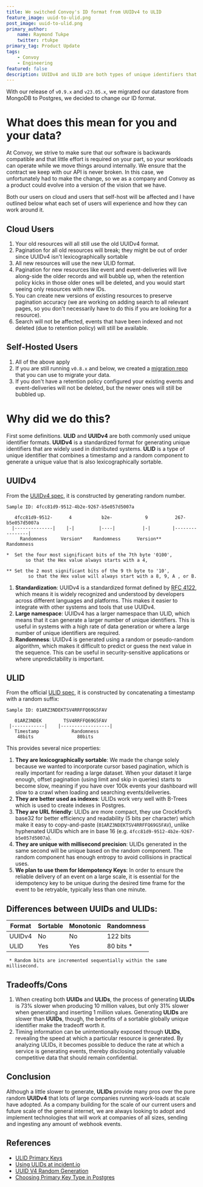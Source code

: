 ```yaml
---
title: We switched Convoy's ID format from UUIDv4 to ULID
feature_image: uuid-to-ulid.png
post_image: uuid-to-ulid.png
primary_author:
    name: Raymond Tukpe
    twitter: rtukpe
primary_tag: Product Update
tags:
    - Convoy
    - Engineering
featured: false
description: UUIDv4 and ULID are both types of unique identifiers that can be used in distributed systems. UUIDv4 stands for Universally Unique Identifier version 4, and ULID stands for Universally Unique Lexicographically Sortable Identifier.
---
```


With our release of `v0.9.x` and `v23.05.x`, we migrated our datastore from MongoDB to Postgres, we decided to change our ID format.

# What does this mean for you and your data?
At Convoy, we strive to make sure that our software is backwards compatible and that little effort is required on your part, so your workloads can operate while we move things around internally. We ensure that the contract we keep with our API is never broken. In this case, we unfortunately had to make the change, so we as a company and Convoy as a product could evolve into a version of the vision that we have.

Both our users on cloud and users that self-host will be affected and I have outlined below what each set of users will experience and how they can work around it.

## Cloud Users
1. Your old resources will all still use the old UUIDv4 format.
2. Pagination for all old resources will break; they might be out of order since UUIDv4 isn't lexicographically sortable
3. All new resources will use the new ULID format.
4. Pagination for new resources like event and event-deliveries will live along-side the older records and will bubble up, when the retention policy kicks in those older ones will be deleted, and you would start seeing only resources with new IDs.
5. You can create new versions of existing resources to preserve pagination accuracy (we are working on adding search to all relevant pages, so you don't necessarily have to do this if you are looking for a resource).
6. Search will not be affected, events that have been indexed and not deleted (due to retention policy) will still be available. 

## Self-Hosted Users
1. All of the above apply
2. If you are still running `v0.8.x` and below, we created a [migration repo](https://github.com/frain-dev/migrate-to-postgres) that you can use to migrate your data.
3. If you don't have a retention policy configured your existing events and event-deliveries will not be deleted, but the newer ones will still be bubbled up.

# Why did we do this?

First some definitions. **ULID** and **UUIDv4** are both commonly used unique identifier formats. **UUIDv4** is a standardized format for generating unique identifiers that are widely used in distributed systems. 
**ULID** is a type of unique identifier that combines a timestamp and a random component to generate a unique value that is also lexicographically sortable.

## UUIDv4 

From the [UUIDv4 spec](https://datatracker.ietf.org/doc/html/rfc4122#section-4.4), it is constructed by generating random number.

```UUIDv4 spec
Sample ID: 4fcc81d9-9512-4b2e-9267-b5e057d5007a

   4fcc81d9-9512-      4           b2e-            9          267-b5e057d5007a
  |--------------|    |-|         |----|          |-|        |----------------|
     Randomness     Version*    Randomness      Version**        Randomness

*  Set the four most significant bits of the 7th byte '0100',
       so that the Hex value always starts with a 4,
       
** Set the 2 most significant bits of the 9 th byte to '10', 
        so that the Hex value will always start with a 8, 9, A , or B.  
```

1. **Standardization**: UUIDv4 is a standardized format defined by [RFC 4122](https://www.ietf.org/rfc/rfc4122.txt), which means it is widely recognized and understood by developers across different languages and platforms. This makes it easier to integrate with other systems and tools that use UUIDv4.
2. **Large namespace**: UUIDv4 has a larger namespace than ULID, which means that it can generate a larger number of unique identifiers. This is useful in systems with a high rate of data generation or where a large number of unique identifiers are required.
3. **Randomness**: UUIDv4 is generated using a random or pseudo-random algorithm, which makes it difficult to predict or guess the next value in the sequence. This can be useful in security-sensitive applications or where unpredictability is important.

## ULID

From the official [ULID spec](https://github.com/ulid/spec), it is constructed by concatenating a timestamp with a random suffix:
```ULID spec
Sample ID: 01ARZ3NDEKTSV4RRFFQ69G5FAV

   01ARZ3NDEK        TSV4RRFFQ69G5FAV
 |------------|    |------------------|
   Timestamp            Randomness
    48bits                80bits
```
This provides several nice properties:
1. **They are lexicographically sortable**: We made the change solely because we wanted to incorporate cursor based pagination, which is really important for reading a large dataset. When your dataset it large enough, offset pagination (using limit and skip in queries) starts to become slow, meaning if you have over 100k events your dashboard will slow to a crawl when loading and searching events/deliveries.
2. **They are better used as indexes**: ULIDs work very well with B-Trees which is used to create indexes in Postgres.
3. **They are URL friendly**: ULIDs are more compact, they use Crockford’s base32 for better efficiency and readability (5 bits per character) which make it easy to copy-and-paste (`01ARZ3NDEKTSV4RRFFQ69G5FAV`), unlike hyphenated UUIDs which are in base 16 (e.g. `4fcc81d9-9512-4b2e-9267-b5e057d5007a`).
4. **They are unique with millisecond precision**: ULIDs generated in the same second will be unique based on the random component. The random component has enough entropy to avoid collisions in practical uses.
5. **We plan to use them for Idempotency Keys**: In order to ensure the reliable delivery of an event on a large scale, it is essential for the idempotency key to be unique during the desired time frame for the event to be retryable, typically less than one minute.


## Differences between UUIDs and ULIDs:
| Format | Sortable | 	Monotonic | Randomness |
|--------|----------|------------|------------|
| UUIDv4 | No       | No         | 122 bits   |
| ULID   | Yes      | Yes        | 80 bits *  |

     * Random bits are incremented sequentially within the same millisecond.

## Tradeoffs/Cons
1. When creating both **UUIDs** and **ULIDs**, the process of generating **ULIDs** is 73% slower when producing 10 million values, but only 31% slower when generating and inserting 1 million values. Generating **ULIDs** are slower than **UUIDs**, though, the benefits of a sortable globally unique identifier make the tradeoff worth it.
2. Timing information can be unintentionally exposed through **ULIDs**, revealing the speed at which a particular resource is generated. By analyzing ULIDs, it becomes possible to deduce the rate at which a service is generating events, thereby disclosing potentially valuable competitive data that should remain confidential.

## Conclusion
Although a little slower to generate, **ULIDs** provide many pros over the pure random **UUIDv4** that lots of large companies running work-loads at scale have adopted. As a company building for the scale of our current users and future scale of the general internet, we are always looking to adopt and implement technologies that will work at companies of all sizes, sending and ingesting any amount of webhook events.

## References
- [ULID Primary Keys](https://blog.daveallie.com/ulid-primary-keys)
- [Using ULIDs at incident.io](https://blog.lawrencejones.dev/ulid)
- [UUID V4 Random Generation](https://www.intl-spectrum.com/Article/r848/IS_UUID_V4_UUID_V4_Random_Generation)
- [Choosing Primary Key Type in Postgres](https://shekhargulati.com/2022/06/23/choosing-a-primary-key-type-in-postgres/)